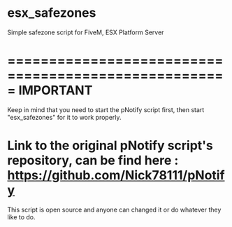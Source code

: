 # esx_safezones
 Simple safezone script for FiveM, ESX Platform Server
 
 =====================================================
                     IMPORTANT
 =====================================================
Keep in mind that you need to start the pNotify script first, then start "esx_safezones" for it to work properly.

Link to the original pNotify script's repository, can be find here :
https://github.com/Nick78111/pNotify
 =====================================================
 This script is open source and anyone can changed it or do whatever they like to do.
